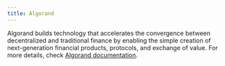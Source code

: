 ```yaml
---
title: Algorand
---
```


Algorand builds technology that accelerates the convergence between decentralized and traditional finance by enabling the simple creation of next-generation financial products, protocols, and exchange of value. For more details, check [Algorand documentation](https://manual.grid.tf/weblets/weblets_algorand.html).
